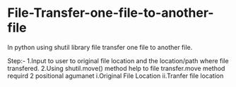 # File-Transfer-one-file-to-another-file

In python using shutil library file transfer one file to another file.

Step:-
1.Input to user to original file location and the location/path where file transfered.
2.Using shutil.move() method help to file transfer.move method requird 2 positional agumanet
  i.Original File Location
  ii.Tranfer file location
